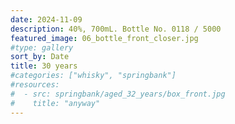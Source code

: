 ```yaml
---
date: 2024-11-09
description: 40%, 700mL. Bottle No. 0118 / 5000
featured_image: 06_bottle_front_closer.jpg
#type: gallery
sort_by: Date
title: 30 years
#categories: ["whisky", "springbank"]
#resources:
#  - src: springbank/aged_32_years/box_front.jpg
#    title: "anyway"
---
```

